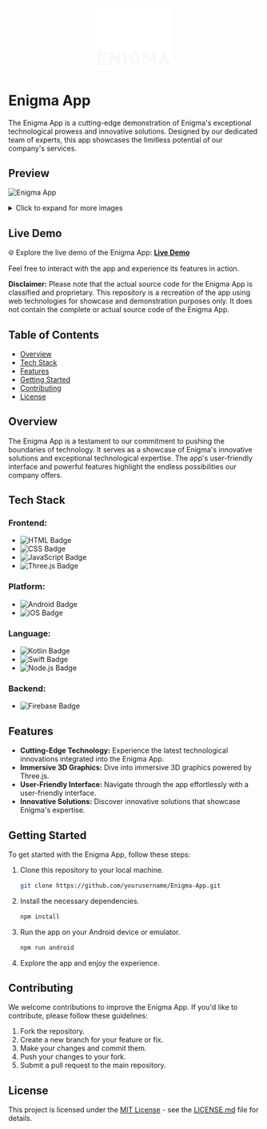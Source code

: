 <p align="center">
    <img width="30%" src="./Preview/enigmawhite.png" alt="Enigma Logo">
</p>

# Enigma App

The Enigma App is a cutting-edge demonstration of Enigma's exceptional technological prowess and innovative solutions. Designed by our dedicated team of experts, this app showcases the limitless potential of our company's services.

## Preview
![Enigma App](./Preview/thumb.gif)
<details>
  <summary>Click to expand for more images</summary>
<div style="text-align:center;">
  <table style="margin: 0 auto;">
    <tr>
      <td> <img src="./Preview/01.png" alt="Image 1">
      </td>
      <td><img src="./Preview/02.png" alt="Image 2">
      </td>
    </tr>
  </table>
</div>

  ![Image 1](./Preview/5400454.png)
  

</details>

## Live Demo

🌐 Explore the live demo of the Enigma App: [**Live Demo**](https://example.com) <!-- Replace with the actual live demo URL -->

Feel free to interact with the app and experience its features in action.

**Disclaimer:** Please note that the actual source code for the Enigma App is classified and proprietary. This repository is a recreation of the app using web technologies for showcase and demonstration purposes only. It does not contain the complete or actual source code of the Enigma App.


## Table of Contents

- [Overview](#overview)
- [Tech Stack](#tech-stack)
- [Features](#features)
- [Getting Started](#getting-started)
- [Contributing](#contributing)
- [License](#license)

## Overview

The Enigma App is a testament to our commitment to pushing the boundaries of technology. It serves as a showcase of Enigma's innovative solutions and exceptional technological expertise. The app's user-friendly interface and powerful features highlight the endless possibilities our company offers.

## Tech Stack

### Frontend:

- ![HTML Badge](https://img.shields.io/badge/HTML-5C3EE8?style=for-the-badge&logo=html5&logoColor=white)
- ![CSS Badge](https://img.shields.io/badge/CSS-1572B6?style=for-the-badge&logo=css3&logoColor=white)
- ![JavaScript Badge](https://img.shields.io/badge/JavaScript-F7DF1E?style=for-the-badge&logo=javascript&logoColor=black)
- ![Three.js Badge](https://img.shields.io/badge/Three.js-000000?style=for-the-badge&logo=three.js&logoColor=white)

### Platform:

- ![Android Badge](https://img.shields.io/badge/Android-3DDC84?style=for-the-badge&logo=android&logoColor=white)
- ![iOS Badge](https://img.shields.io/badge/iOS-000000?style=for-the-badge&logo=apple&logoColor=white)


### Language:

- ![Kotlin Badge](https://img.shields.io/badge/Kotlin-0095D5?style=for-the-badge&logo=kotlin&logoColor=white)
- ![Swift Badge](https://img.shields.io/badge/Swift-FA7343?style=for-the-badge&logo=swift&logoColor=white)
- ![Node.js Badge](https://img.shields.io/badge/Node.js-68A063?style=for-the-badge&logo=node.js&logoColor=white)

### Backend:
- ![Firebase Badge](https://img.shields.io/badge/Firebase-FFCA28?style=for-the-badge&logo=firebase&logoColor=black)


## Features

- **Cutting-Edge Technology:** Experience the latest technological innovations integrated into the Enigma App.
- **Immersive 3D Graphics:** Dive into immersive 3D graphics powered by Three.js.
- **User-Friendly Interface:** Navigate through the app effortlessly with a user-friendly interface.
- **Innovative Solutions:** Discover innovative solutions that showcase Enigma's expertise.

## Getting Started

To get started with the Enigma App, follow these steps:

1. Clone this repository to your local machine.

   ```bash
   git clone https://github.com/yourusername/Enigma-App.git
   ```

2. Install the necessary dependencies.

   ```bash
   npm install
   ```

3. Run the app on your Android device or emulator.

   ```bash
   npm run android
   ```

4. Explore the app and enjoy the experience.


## Contributing

We welcome contributions to improve the Enigma App. If you'd like to contribute, please follow these guidelines:

1. Fork the repository.
2. Create a new branch for your feature or fix.
3. Make your changes and commit them.
4. Push your changes to your fork.
5. Submit a pull request to the main repository.

## License

This project is licensed under the [MIT License](LICENSE.md) - see the [LICENSE.md](LICENSE.md) file for details.
